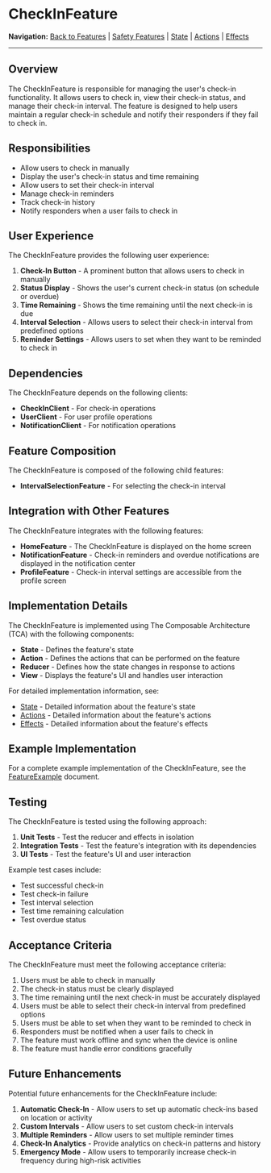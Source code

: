 # CheckInFeature

**Navigation:** [Back to Features](../README.md) | [Safety Features](../SafetyFeatures.md) | [State](State.md) | [Actions](Actions.md) | [Effects](Effects.md)

---

## Overview

The CheckInFeature is responsible for managing the user's check-in functionality. It allows users to check in, view their check-in status, and manage their check-in interval. The feature is designed to help users maintain a regular check-in schedule and notify their responders if they fail to check in.

## Responsibilities

- Allow users to check in manually
- Display the user's check-in status and time remaining
- Allow users to set their check-in interval
- Manage check-in reminders
- Track check-in history
- Notify responders when a user fails to check in

## User Experience

The CheckInFeature provides the following user experience:

1. **Check-In Button** - A prominent button that allows users to check in manually
2. **Status Display** - Shows the user's current check-in status (on schedule or overdue)
3. **Time Remaining** - Shows the time remaining until the next check-in is due
4. **Interval Selection** - Allows users to select their check-in interval from predefined options
5. **Reminder Settings** - Allows users to set when they want to be reminded to check in

## Dependencies

The CheckInFeature depends on the following clients:

- **CheckInClient** - For check-in operations
- **UserClient** - For user profile operations
- **NotificationClient** - For notification operations

## Feature Composition

The CheckInFeature is composed of the following child features:

- **IntervalSelectionFeature** - For selecting the check-in interval

## Integration with Other Features

The CheckInFeature integrates with the following features:

- **HomeFeature** - The CheckInFeature is displayed on the home screen
- **NotificationFeature** - Check-in reminders and overdue notifications are displayed in the notification center
- **ProfileFeature** - Check-in interval settings are accessible from the profile screen

## Implementation Details

The CheckInFeature is implemented using The Composable Architecture (TCA) with the following components:

- **State** - Defines the feature's state
- **Action** - Defines the actions that can be performed on the feature
- **Reducer** - Defines how the state changes in response to actions
- **View** - Displays the feature's UI and handles user interaction

For detailed implementation information, see:

- [State](State.md) - Detailed information about the feature's state
- [Actions](Actions.md) - Detailed information about the feature's actions
- [Effects](Effects.md) - Detailed information about the feature's effects

## Example Implementation

For a complete example implementation of the CheckInFeature, see the [FeatureExample](../../Examples/FeatureExample.md) document.

## Testing

The CheckInFeature is tested using the following approach:

1. **Unit Tests** - Test the reducer and effects in isolation
2. **Integration Tests** - Test the feature's integration with its dependencies
3. **UI Tests** - Test the feature's UI and user interaction

Example test cases include:

- Test successful check-in
- Test check-in failure
- Test interval selection
- Test time remaining calculation
- Test overdue status

## Acceptance Criteria

The CheckInFeature must meet the following acceptance criteria:

1. Users must be able to check in manually
2. The check-in status must be clearly displayed
3. The time remaining until the next check-in must be accurately displayed
4. Users must be able to select their check-in interval from predefined options
5. Users must be able to set when they want to be reminded to check in
6. Responders must be notified when a user fails to check in
7. The feature must work offline and sync when the device is online
8. The feature must handle error conditions gracefully

## Future Enhancements

Potential future enhancements for the CheckInFeature include:

1. **Automatic Check-In** - Allow users to set up automatic check-ins based on location or activity
2. **Custom Intervals** - Allow users to set custom check-in intervals
3. **Multiple Reminders** - Allow users to set multiple reminder times
4. **Check-In Analytics** - Provide analytics on check-in patterns and history
5. **Emergency Mode** - Allow users to temporarily increase check-in frequency during high-risk activities

